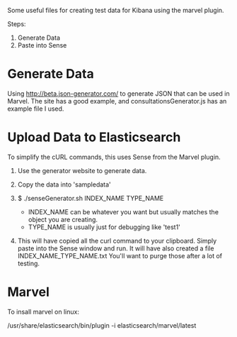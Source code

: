 Some useful files for creating test data for Kibana using the marvel plugin.

Steps:
1. Generate Data
2. Paste into Sense

Generate Data
=============
Using http://beta.json-generator.com/ to generate JSON that can be used in Marvel. The site has a good example, and consultationsGenerator.js has an example file I used.

Upload Data to Elasticsearch
============================
To simplify the cURL commands, this uses Sense from the Marvel plugin.

1. Use the generator website to generate data.
2. Copy the data into 'sampledata'
3. $ ./senseGenerator.sh INDEX_NAME TYPE_NAME

    * INDEX_NAME can be whatever you want but usually matches the object you are creating.
    * TYPE_NAME is usually just for debugging like 'test1'

4. This will have copied all the curl command to your clipboard. Simply paste into the Sense window and run. It will have also created a file INDEX_NAME_TYPE_NAME.txt You'll want to purge those after a lot of testing.

Marvel
======
To insall marvel on linux:

/usr/share/elasticsearch/bin/plugin -i elasticsearch/marvel/latest